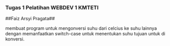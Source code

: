 ### Tugas 1 Pelatihan WEBDEV 1 KMTETI ### 
##Faiz Arsyi Pragata##

membuat program untuk mengonversi suhu dari celcius ke suhu lainnya dengan memanfaatkan switch-case untuk menentukan suhu tujuan untuk di konversi.
